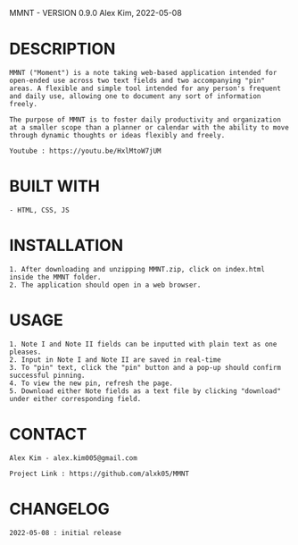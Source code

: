 MMNT - VERSION 0.9.0
Alex Kim, 2022-05-08


# DESCRIPTION

    MMNT ("Moment") is a note taking web-based application intended for open-ended use across two text fields and two accompanying "pin" areas. A flexible and simple tool intended for any person's frequent and daily use, allowing one to document any sort of information freely.

    The purpose of MMNT is to foster daily productivity and organization at a smaller scope than a planner or calendar with the ability to move through dynamic thoughts or ideas flexibly and freely.

    Youtube : https://youtu.be/HxlMtoW7jUM


# BUILT WITH

    - HTML, CSS, JS


# INSTALLATION

    1. After downloading and unzipping MMNT.zip, click on index.html inside the MMNT folder.
    2. The application should open in a web browser.


# USAGE

    1. Note I and Note II fields can be inputted with plain text as one pleases.
    2. Input in Note I and Note II are saved in real-time
    3. To "pin" text, click the "pin" button and a pop-up should confirm successful pinning.
    4. To view the new pin, refresh the page.
    5. Download either Note fields as a text file by clicking "download" under either corresponding field.


# CONTACT

    Alex Kim - alex.kim005@gmail.com

    Project Link : https://github.com/alxk05/MMNT


# CHANGELOG

    2022-05-08 : initial release
